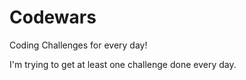 Codewars
===

Coding Challenges for every day!

I'm trying to get at least one challenge done every day.
